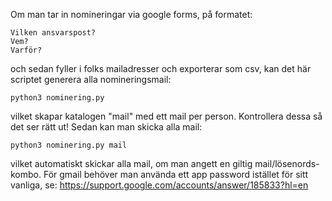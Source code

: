 Om man tar in nomineringar via google forms, på formatet:
```
Vilken ansvarspost?
Vem?
Varför?
```
och sedan fyller i folks mailadresser och exporterar som csv, kan det här scriptet generera alla nomineringsmail:
```
python3 nominering.py
```
vilket skapar katalogen "mail" med ett mail per person. Kontrollera dessa så det ser rätt ut!
Sedan kan man skicka alla mail:
```
python3 nominering.py mail
```
vilket automatiskt skickar alla mail, om man angett en giltig mail/lösenords-kombo. 
För gmail behöver man använda ett app password istället för sitt vanliga, se: https://support.google.com/accounts/answer/185833?hl=en
